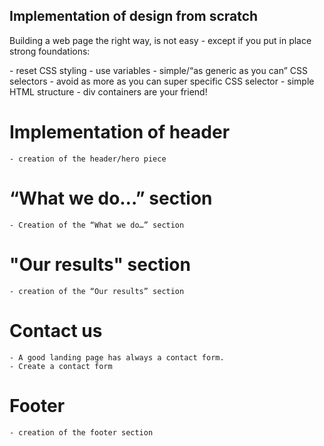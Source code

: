 ## Implementation of design from scratch

<p>Building a web page the right way, is not easy - except if you put in place strong foundations:</p>
- reset CSS styling
- use variables
- simple/“as generic as you can” CSS selectors
- avoid as more as you can super specific CSS selector
- simple HTML structure - div containers are your friend!

# Implementation of header
    - creation of the header/hero piece
    

#  “What we do…” section
    - Creation of the “What we do…” section

#   "Our results" section
    - creation of the “Our results” section

#  Contact us
    - A good landing page has always a contact form. 
    - Create a contact form 

# Footer
    - creation of the footer section